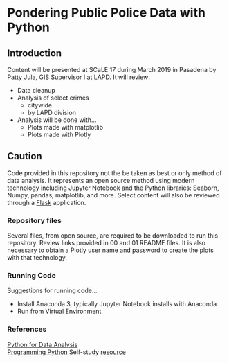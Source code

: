 # Pondering Public Police Data with Python

## Introduction 
Content will be presented at SCaLE 17 during March 2019 in Pasadena by Patty Jula, GIS Supervisor I at LAPD. It will review:

- Data cleanup
- Analysis of select crimes
  - citywide
  - by LAPD division
- Analysis will be done with...
  -  Plots made with matplotlib
  - Plots made with Plotly

## Caution
Code provided in this repository not the be taken as best or only method of data analysis. It represents an open source method using modern technology including Jupyter Notebook and the Python libraries: Seaborn, Numpy, pandas, matplotlib, and more. Select content will also be reviewed through a [Flask](http://flask.pocoo.org/) application.  

### Repository files

Several files, from open source, are required to be downloaded to run this repository. Review links provided in 00 and 01 README files. It is also necessary to obtain a Plotly user name and password to create the plots with that technology.

### Running Code
Suggestions for running code...
- Install Anaconda 3, typically Jupyter Notebook installs with Anaconda
- Run from Virtual Environment



### References
[Python for Data Analysis](http://wesmckinney.com/pages/book.html)  
[Programming Python](https://learning-python.com/index-book-links.html)
Self-study [resource](https://www.python-course.eu/python3_course.php)


